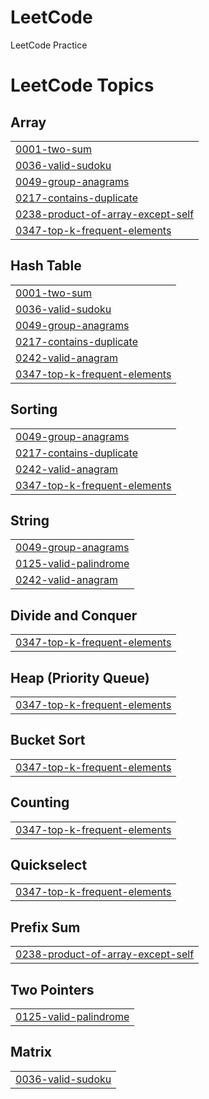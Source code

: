 # LeetCode
 LeetCode Practice

<!---LeetCode Topics Start-->
# LeetCode Topics
## Array
|  |
| ------- |
| [0001-two-sum](https://github.com/chhhhhyoo/LeetCodePrc/tree/master/0001-two-sum) |
| [0036-valid-sudoku](https://github.com/chhhhhyoo/LeetCodePrc/tree/master/0036-valid-sudoku) |
| [0049-group-anagrams](https://github.com/chhhhhyoo/LeetCodePrc/tree/master/0049-group-anagrams) |
| [0217-contains-duplicate](https://github.com/chhhhhyoo/LeetCodePrc/tree/master/0217-contains-duplicate) |
| [0238-product-of-array-except-self](https://github.com/chhhhhyoo/LeetCodePrc/tree/master/0238-product-of-array-except-self) |
| [0347-top-k-frequent-elements](https://github.com/chhhhhyoo/LeetCodePrc/tree/master/0347-top-k-frequent-elements) |
## Hash Table
|  |
| ------- |
| [0001-two-sum](https://github.com/chhhhhyoo/LeetCodePrc/tree/master/0001-two-sum) |
| [0036-valid-sudoku](https://github.com/chhhhhyoo/LeetCodePrc/tree/master/0036-valid-sudoku) |
| [0049-group-anagrams](https://github.com/chhhhhyoo/LeetCodePrc/tree/master/0049-group-anagrams) |
| [0217-contains-duplicate](https://github.com/chhhhhyoo/LeetCodePrc/tree/master/0217-contains-duplicate) |
| [0242-valid-anagram](https://github.com/chhhhhyoo/LeetCodePrc/tree/master/0242-valid-anagram) |
| [0347-top-k-frequent-elements](https://github.com/chhhhhyoo/LeetCodePrc/tree/master/0347-top-k-frequent-elements) |
## Sorting
|  |
| ------- |
| [0049-group-anagrams](https://github.com/chhhhhyoo/LeetCodePrc/tree/master/0049-group-anagrams) |
| [0217-contains-duplicate](https://github.com/chhhhhyoo/LeetCodePrc/tree/master/0217-contains-duplicate) |
| [0242-valid-anagram](https://github.com/chhhhhyoo/LeetCodePrc/tree/master/0242-valid-anagram) |
| [0347-top-k-frequent-elements](https://github.com/chhhhhyoo/LeetCodePrc/tree/master/0347-top-k-frequent-elements) |
## String
|  |
| ------- |
| [0049-group-anagrams](https://github.com/chhhhhyoo/LeetCodePrc/tree/master/0049-group-anagrams) |
| [0125-valid-palindrome](https://github.com/chhhhhyoo/LeetCodePrc/tree/master/0125-valid-palindrome) |
| [0242-valid-anagram](https://github.com/chhhhhyoo/LeetCodePrc/tree/master/0242-valid-anagram) |
## Divide and Conquer
|  |
| ------- |
| [0347-top-k-frequent-elements](https://github.com/chhhhhyoo/LeetCodePrc/tree/master/0347-top-k-frequent-elements) |
## Heap (Priority Queue)
|  |
| ------- |
| [0347-top-k-frequent-elements](https://github.com/chhhhhyoo/LeetCodePrc/tree/master/0347-top-k-frequent-elements) |
## Bucket Sort
|  |
| ------- |
| [0347-top-k-frequent-elements](https://github.com/chhhhhyoo/LeetCodePrc/tree/master/0347-top-k-frequent-elements) |
## Counting
|  |
| ------- |
| [0347-top-k-frequent-elements](https://github.com/chhhhhyoo/LeetCodePrc/tree/master/0347-top-k-frequent-elements) |
## Quickselect
|  |
| ------- |
| [0347-top-k-frequent-elements](https://github.com/chhhhhyoo/LeetCodePrc/tree/master/0347-top-k-frequent-elements) |
## Prefix Sum
|  |
| ------- |
| [0238-product-of-array-except-self](https://github.com/chhhhhyoo/LeetCodePrc/tree/master/0238-product-of-array-except-self) |
## Two Pointers
|  |
| ------- |
| [0125-valid-palindrome](https://github.com/chhhhhyoo/LeetCodePrc/tree/master/0125-valid-palindrome) |
## Matrix
|  |
| ------- |
| [0036-valid-sudoku](https://github.com/chhhhhyoo/LeetCodePrc/tree/master/0036-valid-sudoku) |
<!---LeetCode Topics End-->